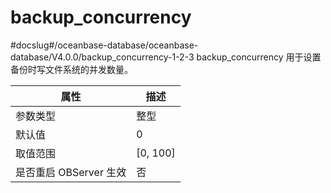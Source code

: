 backup_concurrency 
=======================================
#docslug#/oceanbase-database/oceanbase-database/V4.0.0/backup_concurrency-1-2-3
backup_concurrency 用于设置备份时写文件系统的并发数量。


|      **属性**      |   **描述**   |
|------------------|------------|
| 参数类型             | 整型         |
| 默认值              | 0          |
| 取值范围             | \[0, 100\] |
| 是否重启 OBServer 生效 | 否          |



